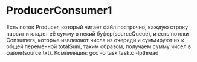 # ProducerConsumer1
Есть поток Producer, который читает файл построчно, каждую строку парсит и кладет её сумму в некий буфер(sourceQueue), и есть потоки Сonsumers, 
которые извлекают числа из очереди и суммируют их к общей переменной totalSum, таким образом, получаем сумму чисел в файле(source.txt).
Компиляция:
gcc -o task task.c -lpthread
